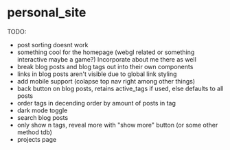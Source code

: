 # personal_site

TODO:
* post sorting doesnt work 
* something cool for the homepage (webgl related or something interactive maybe a game?) Incorporate about me there as well
* break blog posts and blog tags out into their own components
* links in blog posts aren't visible due to global link styling
* add mobile support (colapse top nav right among other things)
* back button on blog posts, retains active_tags if used, else defaults to all posts
* order tags in decending order by amount of posts in tag
* dark mode toggle
* search blog posts
* only show n tags, reveal more with "show more" button (or some other method tdb)
* projects page

